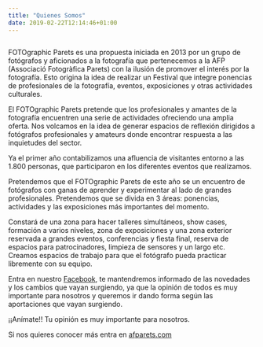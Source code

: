 ```yaml
---
title: "Quienes Somos"
date: 2019-02-22T12:14:46+01:00
---
```

<img src="/img/logos/logo-afparets.png" alt="">

FOTOgraphic Parets es una propuesta iniciada en 2013 por un grupo de fotógrafos y aficionados a la fotografía que pertenecemos a la AFP (Associació Fotogràfica Parets) con la ilusión de promover el interés por la fotografía. Esto origina la idea de realizar un Festival que integre ponencias de profesionales de la fotografía, eventos, exposiciones y otras actividades culturales.

El FOTOgraphic Parets pretende que los profesionales y amantes de la fotografía encuentren una serie de actividades ofreciendo una amplia oferta. Nos volcamos en la idea de generar espacios de reflexión dirigidos a fotógrafos profesionales y amateurs donde encontrar respuesta a las inquietudes del sector.

Ya el primer año contabilizamos una afluencia de visitantes entorno a las 1.800 personas, que participaron en los diferentes eventos que realizamos.

Pretendemos que el FOTOgraphic Parets de este año se un encuentro de fotógrafos con ganas de aprender y experimentar al lado de grandes profesionales. Pretendemos que se divida en 3 áreas: ponencias, actividades y las exposiciones más importantes del momento.

Constará de una zona para hacer talleres simultáneos, show cases, formación a varios niveles, zona de exposiciones y una zona exterior reservada a grandes eventos, conferencias y fiesta final, reserva de espacios para patrocinadores, limpieza de sensores y un largo etc. Creamos espacios de trabajo para que el fotógrafo pueda practicar libremente con su equipo.

Entra en nuestro [Facebook](https://www.facebook.com/groups/afparets/), te mantendremos informado de las novedades y los cambios que vayan surgiendo, ya que la opinión de todos es muy importante para nosotros y queremos ir dando forma según las aportaciones que vayan surgiendo.

¡¡Anímate!! Tu opinión es muy importante para nosotros.

Si nos quieres conocer más entra en [afparets.com](http://afparets.com/)